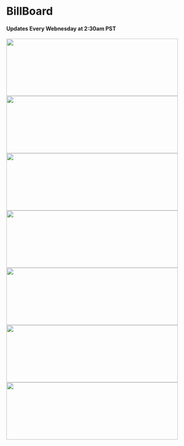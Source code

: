 <!DOCtype html>
<html>
<head>
  <h1> BillBoard </h1>
  <h4> Updates Every Webnesday at 2:30am PST </h4>
  </head>
<body>
  <a href="1.html">
<img src=".png" alt="" style="width:450px;height:150px;">
</a>
  <a href=".com">
<img src=".png" alt="" style="width:450px;height:150px;">
</a>
   <a href=".com">
<img src=".png" alt="" style="width:450px;height:150px;">
</a>
   <a href=".com">
<img src=".png" alt="" style="width:450px;height:150px;">
</a>
   <a href=".com">
<img src=".png" alt="" style="width:450px;height:150px;">
</a>
   <a href=".com">
<img src=".png" alt="" style="width:450px;height:150px;">
</a>
   <a href=".com">
<img src=".png" alt="" style="width:450px;height:150px;">
</a>
  </body>
  </html>
